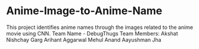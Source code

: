 # Anime-Image-to-Anime-Name

This project identifies anime names through the images related to the anime movie using CNN.
Team Name - DebugThugs
Team Members:
Akshat
Nishchay Garg
Arihant Aggarwal
Mehul Anand
Aayushman Jha
